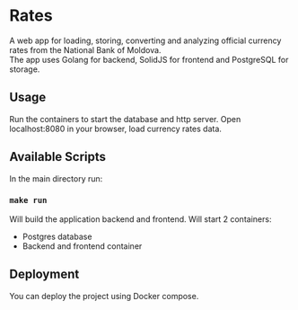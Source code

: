 # Rates

A web app for loading, storing, converting and analyzing official currency 
rates from the National Bank of Moldova.<br>
The app uses Golang for backend, SolidJS for frontend and PostgreSQL for storage.

## Usage

Run the containers to start the database and http server.
Open localhost:8080 in your browser, load currency rates data.

## Available Scripts

In the main directory run:

### `make run`

Will build the application backend and frontend. Will start 2 containers:
- Postgres database
- Backend and frontend container

## Deployment

You can deploy the project using Docker compose. 
